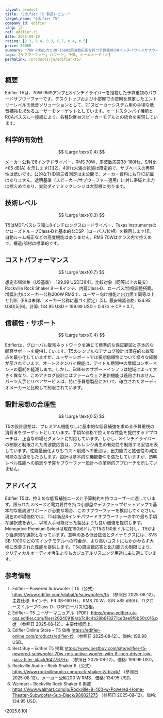```yaml
---
layout: product
title: "Edifier T5 製品レビュー"
target_name: "Edifier T5"
company_id: edifier
lang: ja
ref: edifier-t5
date: 2025-08-10
rating: [2.3, 0.4, 0.3, 0.7, 0.4, 0.5]
price: 30000
summary: "70W RMS出力と38-160Hz周波数応答を持つ予算重視の8インチパワードサブウーファー。手頃な価格で基本的な低音補強を提供します。"
tags: [サブウーファー, パワード, 予算, ホームオーディオ]
permalink: /products/ja/edifier-t5/
---
```


## 概要

Edifier T5は、70W RMSアンプと8インチドライバーを搭載した予算重視のパワードサブウーファーです。デスクトップおよび小部屋での使用を想定したエントリーレベルの低音ソリューションとして、2.1スピーカーシステム用の手頃な低音補強を求めるユーザーをターゲットとしています。オートスタンバイ機能とRCAパススルー接続により、各種Edifierスピーカーモデルとの統合を実現しています。

## 科学的有効性

$$ \Large \text{0.4} $$

メーカー公称で8インチドライバー、RMS 70W、周波数応答38–160Hz、S/N比 ≥85 dB(A) を示します[1][2]。40Hz未満の拡張は限定的で、サブベースの再現性は低いです。公的なTHD第三者測定は未公開で、メーカー資料にもTHD記載はありません。透明基準（スピーカー/サブウーファー適用）に対し帯域と出力は控えめであり、実効ダイナミックレンジは大型機に劣ります。

## 技術レベル

$$ \Large \text{0.3} $$

T5はMDFバスレフ箱に8インチロングスロードライバー、Texas InstrumentsのクローズドループClass‑Dと基本的なDSP（ローパス/位相）を採用します[1]。自動ルーム補正などの高度機能はありません。RMS 70Wはクラス内で控えめで、構造/部材は標準的です。

## コストパフォーマンス

$$ \Large \text{0.7} $$

想定市場価格（US基準）: 199.99 USD[3][4]。比較対象（同等以上の最安）: Rockville Rock Shaker 8 — 8インチ、内蔵Class‑D、ローパス/位相調整搭載。増幅出力はメーカー公称200W RMSで、ユーザー向け機能と出力面で同等以上と判断（FRは未詳、メーカー公称に基づく暫定）[5]。最安確認価格: 134.95 USD[5][6]。計算: 134.95 USD ÷ 199.99 USD = 0.674 → CP = 0.7。

## 信頼性・サポート

$$ \Large \text{0.4} $$

Edifierは、グローバル販売ネットワークを通じて標準的な保証範囲と基本的な顧客サポートを提供しています。T5のシンプルなアナログ設計は潜在的な故障点を最小化していますが、ユーザーレポートでは長期信頼性について様々な経験が示されています。オートスタンバイ機能は、アイドル期間中の増幅コンポーネントの磨耗を軽減します。しかし、Edifierのサポートインフラは地域によって大きく異なり、このアナログ設計にはファームウェア更新機能は適用されません。パーツ入手とリペアサービスは、特に予算層製品において、確立されたオーディオメーカーと比較して制限されています。

## 設計思想の合理性

$$ \Large \text{0.5} $$

T5の設計思想は、プレミアム機能なしに基本的な低音補強を求める予算重視の消費者をターゲットとしています。手頃な価格で控えめな性能を提供するアプローチは、正当な市場セグメントに対応しています。しかし、8インチドライバーの制限と制限された周波数応答は、フルレンジ再生の有効性を制限する妥協を表しています。性能最適化よりもコスト削減への重点は、出力能力と拡張性の測定可能な妥協をもたらします。設計は基本的な機能要件を満たしていますが、透明レベル性能への前進や予算サブウーファー設計への革新的アプローチを示していません。

## アドバイス

Edifier T5は、控えめな低音補強ニーズと予算制約を持つユーザーに適しています。限られたスペースと電力要件を持つ小部屋やデスクトップセットアップで基本的な低周波サポートが必要な場合、このサブウーファーを検討してください。現在の市場価格では、T5は新品8インチパワードサブウーファーの中で最も手頃な選択肢を表し、以前入手可能だった製品よりも良い価値を提供します。Monoprice Premium Selectは現在190米ドルでT5の150米ドルに対し、T5がより経済的な選択となっています。意味のある低音拡張とダイナミクスには、SVS SB-1000などの10インチモデルへの貯金が、より高いコストにもかかわらず大幅に改善された性能を提供します。T5の周波数応答と出力能力の制限により、クリティカルオーディオ再生よりもカジュアルリスニング用途に主に適しています。

## 参考情報

1. Edifier – Powered Subwoofer | T5（公式）https://www.edifier.com/global/p/subwoofers/t5 （参照日 2025‑08‑12）。主要仕様: 8インチ、FR 38–160 Hz、RMS 70 W、S/N ≥85 dB(A)、TIクローズドループClass‑D、DSPローパス/位相。
2. Edifier – T5 ユーザーマニュアル（PDF）https://new-edifier-us-oss.edifier.com/files/20240918/ab7c8c4b29b818271ce3ae9f8b50c016.pdf （参照日 2025‑08‑12）。主要仕様同上。
3. Edifier Online Store – T5 価格 https://edifier-online.com/products/edifier-t5 （参照日 2025‑08‑12）。価格: 199.99 USD。
4. Best Buy – Edifier T5 掲載 https://www.bestbuy.com/site/edifier-t5-powered-subwoofer-70w-rms-active-woofer-with-8-inch-driver-low-pass-filter-black/6427679.p （参照日 2025‑08‑12）。価格: 199.99 USD。
5. Rockville Audio – Rock Shaker 8（公式）https://www.rockvilleaudio.com/rock-shaker-8-black/ （参照日 2025‑08‑12）。メーカー公称200 W RMS、価格: 134.95 USD。
6. Walmart – Rockville Rock Shaker 8 掲載 https://www.walmart.com/ip/Rockville-8-400-w-Powered-Home-Theater-Subwoofer-Sub-Black/986021275 （参照日 2025‑08‑12）。価格: 134.95 USD。

(2025.8.10)